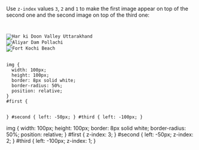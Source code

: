 Use `z-index` values `3`, `2`
and
`1` to make the first image
appear on top of the second one
and
the second image on top of the third one:

<codeblock language="css" type="exercise" testMode="fixedInput">
<code>
<panel language="html">
<img id="first" src="har-ki-doon-valley-uttarakhand-square.jpg" alt="Har ki Doon Valley Uttarakhand">
<img id="second" src="https://ucarecdn.com/64bbfc5d-0ecf-41ba-a724-85bd235b47c6/" alt="Aliyar Dam Pollachi">
<img id="third" src="https://ucarecdn.com/239a6179-8e6a-4aca-ac0a-aa93e6881d1e/" alt="Fort Kochi Beach">
</panel>
<panel language="css">
img {
  width: 100px;
  height: 100px;
  border: 8px solid white;
  border-radius: 50%;
  position: relative;
}
#first {

}
#second {
  left: -50px;
}
#third {
  left: -100px;
}
</panel>
</code>

<solution>
img {
  width: 100px;
  height: 100px;
  border: 8px solid white;
  border-radius: 50%;
  position: relative;
}
#first {
  z-index: 3;
}
#second {
  left: -50px;
  z-index: 2;
}
#third {
  left: -100px;
  z-index: 1;
}
</solution>
</codeblock>